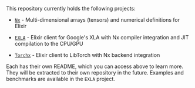 This repository currently holds the following projects:

  * [`Nx`](https://github.com/elixir-nx/nx/tree/main/nx#readme) - Multi-dimensional arrays (tensors) and numerical definitions for Elixir

  * [`EXLA`](https://github.com/elixir-nx/nx/tree/main/exla#readme) - Elixir client for Google's XLA with Nx compiler integration and JIT compilation to the CPU/GPU

  * [`Torchx`](https://github.com/elixir-nx/nx/tree/main/torchx#readme) - Elixir client to LibTorch with Nx backend integration

Each has their own README, which you can access above to learn more. They will be extracted to their own repository in the future. Examples and benchmarks are available in the `EXLA` project.
